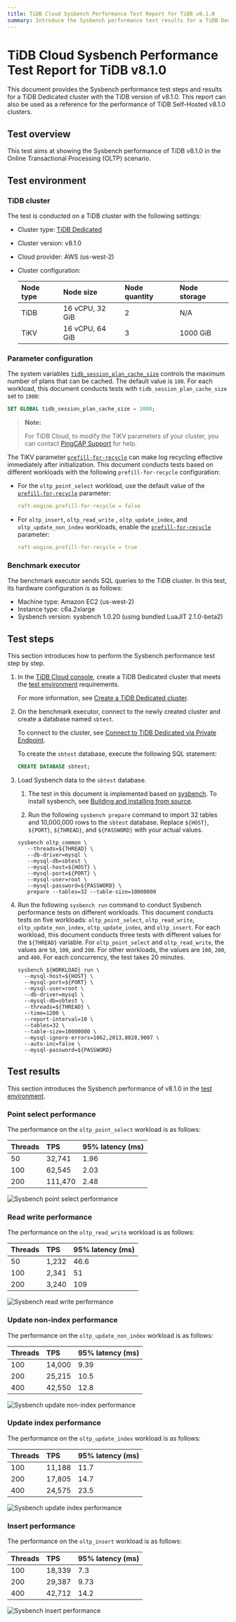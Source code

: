 ```yaml
---
title: TiDB Cloud Sysbench Performance Test Report for TiDB v8.1.0
summary: Introduce the Sysbench performance test results for a TiDB Dedicated cluster with the TiDB version of v8.1.0.
---
```


# TiDB Cloud Sysbench Performance Test Report for TiDB v8.1.0

This document provides the Sysbench performance test steps and results for a TiDB Dedicated cluster with the TiDB version of v8.1.0. This report can also be used as a reference for the performance of TiDB Self-Hosted v8.1.0 clusters.

## Test overview

This test aims at showing the Sysbench performance of TiDB v8.1.0 in the Online Transactional Processing (OLTP) scenario.

## Test environment

### TiDB cluster

The test is conducted on a TiDB cluster with the following settings:

- Cluster type: [TiDB Dedicated](/tidb-cloud/select-cluster-tier.md#tidb-dedicated)
- Cluster version: v8.1.0
- Cloud provider: AWS (us-west-2)
- Cluster configuration:

    | Node type | Node size | Node quantity | Node storage |
    |:----------|:----------|:----------|:----------|
    | TiDB      | 16 vCPU, 32 GiB | 2 | N/A |
    | TiKV      | 16 vCPU, 64 GiB | 3 | 1000 GiB |

### Parameter configuration

The system variables [`tidb_session_plan_cache_size`](https://docs.pingcap.com/tidb/stable/system-variables#tidb_session_plan_cache_size-new-in-v710) controls the maximum number of plans that can be cached. The default value is `100`. For each workload, this document conducts tests with `tidb_session_plan_cache_size` set to `1000`:

```sql
SET GLOBAL tidb_session_plan_cache_size = 1000;
```

> **Note:**
>
> For TiDB Cloud, to modify the TiKV parameters of your cluster, you can contact [PingCAP Support](/tidb-cloud/tidb-cloud-support.md) for help.

The TiKV parameter [`prefill-for-recycle`](https://docs.pingcap.com/tidb/stable/tikv-configuration-file#prefill-for-recycle-new-in-v700) can make log recycling effective immediately after initialization. This document conducts tests based on different workloads with the following `prefill-for-recycle` configuration:

- For the `oltp_point_select` workload, use the default value of the [`prefill-for-recycle`](https://docs.pingcap.com/tidb/stable/tikv-configuration-file#prefill-for-recycle-new-in-v700) parameter:

    ```yaml
    raft-engine.prefill-for-recycle = false
    ```

- For `oltp_insert`, `oltp_read_write` , `oltp_update_index`, and `oltp_update_non_index` workloads, enable the [`prefill-for-recycle`](https://docs.pingcap.com/tidb/stable/tikv-configuration-file#prefill-for-recycle-new-in-v700) parameter:

    ```yaml
    raft-engine.prefill-for-recycle = true
    ```

### Benchmark executor

The benchmark executor sends SQL queries to the TiDB cluster. In this test, its hardware configuration is as follows:

- Machine type: Amazon EC2 (us-west-2)
- Instance type: c6a.2xlarge
- Sysbench version: sysbench 1.0.20 (using bundled LuaJIT 2.1.0-beta2)

## Test steps

This section introduces how to perform the Sysbench performance test step by step.

1. In the [TiDB Cloud console](https://tidbcloud.com/), create a TiDB Dedicated cluster that meets the [test environment](#tidb-cluster) requirements.

    For more information, see [Create a TiDB Dedicated cluster](/tidb-cloud/create-tidb-cluster.md).

2. On the benchmark executor, connect to the newly created cluster and create a database named `sbtest`.

    To connect to the cluster, see [Connect to TiDB Dedicated via Private Endpoint](/tidb-cloud/set-up-private-endpoint-connections.md).

    To create the `sbtest` database, execute the following SQL statement:

    ```sql
    CREATE DATABASE sbtest;
    ```

3. Load Sysbench data to the `sbtest` database.

    1. The test in this document is implemented based on [sysbench](https://github.com/akopytov/sysbench). To install sysbench, see [Building and installing from source](https://github.com/akopytov/sysbench#building-and-installing-from-source).

    2. Run the following `sysbench prepare` command to import 32 tables and 10,000,000 rows to the `sbtest` database. Replace `${HOST}`, `${PORT}`, `${THREAD}`, and `${PASSWORD}` with your actual values.

      ```shell
      sysbench oltp_common \
         --threads=${THREAD} \
         --db-driver=mysql \
         --mysql-db=sbtest \
         --mysql-host=${HOST} \
         --mysql-port=${PORT} \
         --mysql-user=root \
         --mysql-password=${PASSWORD} \
         prepare --tables=32 --table-size=10000000
      ```

4. Run the following `sysbench run` command to conduct Sysbench performance tests on different workloads. This document conducts tests on five workloads: `oltp_point_select`, `oltp_read_write`, `oltp_update_non_index`, `oltp_update_index`, and `oltp_insert`. For each workload, this document conducts three tests with different values for the `${THREAD}` variable. For `oltp_point_select` and `oltp_read_write`, the values are `50`, `100`, and `200`. For other workloads, the values are `100`, `200`, and `400`. For each concurrency, the test takes 20 minutes.

    ```shell
    sysbench ${WORKLOAD} run \
      --mysql-host=${HOST} \
      --mysql-port=${PORT} \
      --mysql-user=root \
      --db-driver=mysql \
      --mysql-db=sbtest \
      --threads=${THREAD} \
      --time=1200 \
      --report-interval=10 \
      --tables=32 \
      --table-size=10000000 \
      --mysql-ignore-errors=1062,2013,8028,9007 \
      --auto-inc=false \
      --mysql-password=${PASSWORD}
    ```

## Test results

This section introduces the Sysbench performance of v8.1.0 in the [test environment](#test-environment).

### Point select performance

The performance on the `oltp_point_select` workload is as follows:

| Threads |  TPS | 95% latency (ms)|
|:--------|:----------|:----------|
| 50 | 32,741  | 1.96 |
| 100 | 62,545 | 2.03 |
| 200 | 111,470 | 2.48 |

![Sysbench point select performance](/media/tidb-cloud/v8.1.0_oltp_point_select.png)

### Read write performance

The performance on the `oltp_read_write` workload is as follows:

| Threads |  TPS | 95% latency (ms)|
|:--------|:----------|:----------|
| 50 | 1,232 | 46.6 |
| 100 | 2,341 | 51 |
| 200 | 3,240 | 109  |

![Sysbench read write performance](/media/tidb-cloud/v8.1.0_oltp_read_write.png)

### Update non-index performance

The performance on the `oltp_update_non_index` workload is as follows:

| Threads |  TPS | 95% latency (ms)|
|:--------|:----------|:----------|
| 100 | 14,000  | 9.39 |
| 200 | 25,215  | 10.5 |
| 400 | 42,550  | 12.8 |

![Sysbench update non-index performance](/media/tidb-cloud/v8.1.0_oltp_update_non_index.png)

### Update index performance

The performance on the `oltp_update_index` workload is as follows:

| Threads |  TPS | 95% latency (ms)|
|:--------|:----------|:----------|
| 100 | 11,188   | 11.7 |
| 200 | 17,805  | 14.7 |
| 400 | 24,575  | 23.5 |

![Sysbench update index performance](/media/tidb-cloud/v8.1.0_oltp_update_index.png)

### Insert performance

The performance on the `oltp_insert` workload is as follows:

| Threads |  TPS | 95% latency (ms)|
|:--------|:----------|:----------|
| 100 | 18,339  | 7.3|
| 200 | 29,387  | 9.73 |
| 400 | 42,712  | 14.2 |

![Sysbench insert performance](/media/tidb-cloud/v8.1.0_oltp_insert.png)
